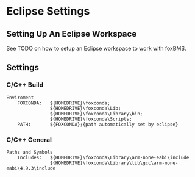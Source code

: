 # Eclipse Settings

## Setting Up An Eclipse Workspace

See TODO on how to setup an Eclipse workspace to work with foxBMS.

## Settings

### C/C++ Build
    Enviroment
        FOXCONDA:   ${HOMEDRIVE}\foxconda;
                    ${HOMEDRIVE}\foxconda\Lib;
                    ${HOMEDRIVE}\foxconda\Library\bin;
                    ${HOMEDRIVE}\foxconda\Scripts;
        PATH:       ${FOXCONDA};{path automatically set by eclipse}

### C/C++ General
    Paths and Symbols
        Includes:   ${HOMEDRIVE}\foxconda\Library\arm-none-eabi\include
                    ${HOMEDRIVE}\foxconda\Library\lib\gcc\arm-none-eabi\4.9.3\include
